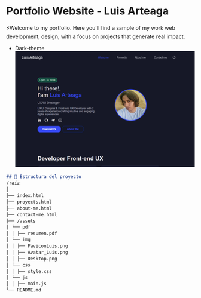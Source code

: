 # Portfolio Website - Luis Arteaga

⚡Welcome to my portfolio. Here you'll find a sample of my work web development, design, with a focus on projects that generate real impact.

- Dark-theme
![Preview Website](https://github.com/luisart3/luisart3.github.io/blob/main/assets/img/Preview.png) 

```markdown
## 📁 Estructura del proyecto
/raíz
│
├── index.html
├── proyects.html
├── about-me.html
├── contact-me.html
├── /assets
│ └── pdf
│ │ ├── resumen.pdf
│ └── img
│ │ ├── FaviconLuis.png
│ │ ├── Avatar_Luis.png
│ │ ├── Desktop.png
│ └── css
│ │ ├── style.css
│ └── js
│ │ ├── main.js
└── README.md
